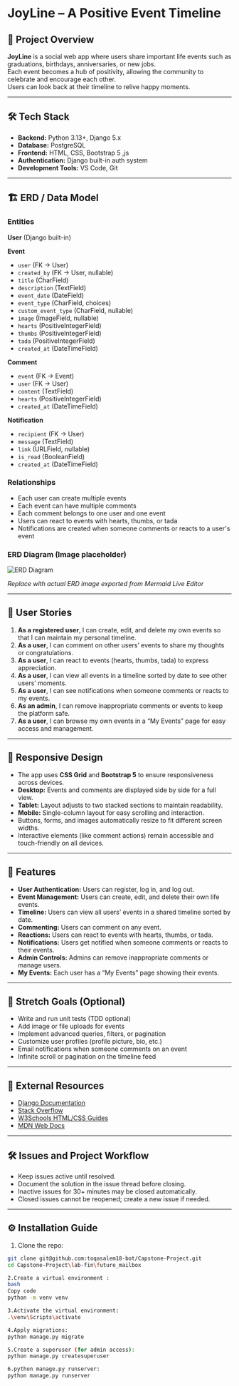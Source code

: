 # JoyLine – A Positive Event Timeline

## 📖 Project Overview
**JoyLine** is a social web app where users share important life events such as graduations, birthdays, anniversaries, or new jobs.  
Each event becomes a hub of positivity, allowing the community to celebrate and encourage each other.  
Users can look back at their timeline to relive happy moments.

---

## 🛠️ Tech Stack
- **Backend:** Python 3.13+, Django 5.x  
- **Database:** PostgreSQL  
- **Frontend:** HTML, CSS, Bootstrap 5 ,js
- **Authentication:** Django built-in auth system  
- **Development Tools:** VS Code, Git  

---

## 🏗️ ERD / Data Model

### Entities

**User** (Django built-in)  

**Event**
- `user` (FK → User)  
- `created_by` (FK → User, nullable)  
- `title` (CharField)  
- `description` (TextField)  
- `event_date` (DateField)  
- `event_type` (CharField, choices)  
- `custom_event_type` (CharField, nullable)  
- `image` (ImageField, nullable)  
- `hearts` (PositiveIntegerField)  
- `thumbs` (PositiveIntegerField)  
- `tada` (PositiveIntegerField)  
- `created_at` (DateTimeField)  

**Comment**
- `event` (FK → Event)  
- `user` (FK → User)  
- `content` (TextField)  
- `hearts` (PositiveIntegerField)  
- `created_at` (DateTimeField)  

**Notification**
- `recipient` (FK → User)  
- `message` (TextField)  
- `link` (URLField, nullable)  
- `is_read` (BooleanField)  
- `created_at` (DateTimeField)  

### Relationships
- Each user can create multiple events  
- Each event can have multiple comments  
- Each comment belongs to one user and one event  
- Users can react to events with hearts, thumbs, or tada  
- Notifications are created when someone comments or reacts to a user's event  


### ERD Diagram (Image placeholder)
![ERD Diagram](images/pic.png)

*Replace with actual ERD image exported from Mermaid Live Editor*

---


## 🧩 User Stories

1. **As a registered user**, I can create, edit, and delete my own events so that I can maintain my personal timeline.  
2. **As a user**, I can comment on other users’ events to share my thoughts or congratulations.  
3. **As a user**, I can react to events (hearts, thumbs, tada) to express appreciation.  
4. **As a user**, I can view all events in a timeline sorted by date to see other users’ moments.  
5. **As a user**, I can see notifications when someone comments or reacts to my events.  
6. **As an admin**, I can remove inappropriate comments or events to keep the platform safe.  
7. **As a user**, I can browse my own events in a “My Events” page for easy access and management.  

---

## 📱 Responsive Design

- The app uses **CSS Grid** and **Bootstrap 5** to ensure responsiveness across devices.  
- **Desktop:** Events and comments are displayed side by side for a full view.  
- **Tablet:** Layout adjusts to two stacked sections to maintain readability.  
- **Mobile:** Single-column layout for easy scrolling and interaction.  
- Buttons, forms, and images automatically resize to fit different screen widths.  
- Interactive elements (like comment actions) remain accessible and touch-friendly on all devices.

---

## 🌟 Features

- **User Authentication:** Users can register, log in, and log out.  
- **Event Management:** Users can create, edit, and delete their own life events.  
- **Timeline:** Users can view all users’ events in a shared timeline sorted by date.  
- **Commenting:** Users can comment on any event.  
- **Reactions:** Users can react to events with hearts, thumbs, or tada.  
- **Notifications:** Users get notified when someone comments or reacts to their events.  
- **Admin Controls:** Admins can remove inappropriate comments or manage users.  
- **My Events:** Each user has a “My Events” page showing their events.

---

## 🌟 Stretch Goals (Optional)
- Write and run unit tests (TDD optional)  
- Add image or file uploads for events  
- Implement advanced queries, filters, or pagination  
- Customize user profiles (profile picture, bio, etc.)  
- Email notifications when someone comments on an event  
- Infinite scroll or pagination on the timeline feed

---

## 🔗 External Resources
- [Django Documentation](https://docs.djangoproject.com/)  
- [Stack Overflow](https://stackoverflow.com/)  
- [W3Schools HTML/CSS Guides](https://www.w3schools.com/)  
- [MDN Web Docs](https://developer.mozilla.org/)  

---

## 🛠️ Issues and Project Workflow
- Keep issues active until resolved.  
- Document the solution in the issue thread before closing.  
- Inactive issues for 30+ minutes may be closed automatically.  
- Closed issues cannot be reopened; create a new issue if needed.

---

## ⚙️ Installation Guide
1. Clone the repo:  
```bash
git clone git@github.com:toqasalem18-bot/Capstone-Project.git
cd Capstone-Project\lab-fin\future_mailbox

2.Create a virtual environment :
bash
Copy code
python -m venv venv

3.Activate the virtual environment:
.\venv\Scripts\activate

4.Apply migrations:
python manage.py migrate

5.Create a superuser (for admin access):
python manage.py createsuperuser

6.python manage.py runserver:
python manage.py runserver


